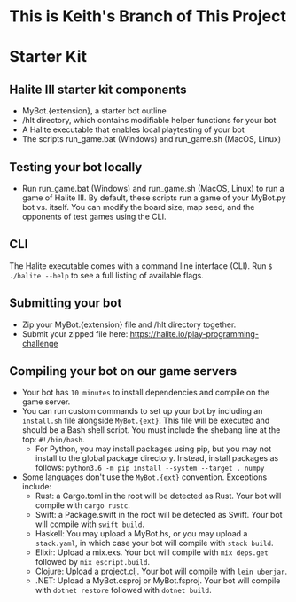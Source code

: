 # This is Keith's Branch of This Project

# Starter Kit

## Halite III starter kit components
* MyBot.{extension}, a starter bot outline
* /hlt directory, which contains modifiable helper functions for your bot
* A Halite executable that enables local playtesting of your bot
* The scripts run_game.bat (Windows) and run_game.sh (MacOS, Linux)

## Testing your bot locally
* Run run_game.bat (Windows) and run_game.sh (MacOS, Linux) to run a game of Halite III. By default, these scripts run a game of your MyBot.py bot vs. itself.  You can modify the board size, map seed, and the opponents of test games using the CLI.

## CLI
The Halite executable comes with a command line interface (CLI). Run `$ ./halite --help` to see a full listing of available flags.

## Submitting your bot
* Zip your MyBot.{extension} file and /hlt directory together.
* Submit your zipped file here: https://halite.io/play-programming-challenge

## Compiling your bot on our game servers
* Your bot has `10 minutes` to install dependencies and compile on the game server.
* You can run custom commands to set up your bot by including an `install.sh` file alongside `MyBot.{ext}`. This file will be executed and should be a Bash shell script. You must include the shebang line at the top: `#!/bin/bash`.
  * For Python, you may install packages using pip, but you may not install to the global package directory. Instead, install packages as follows: `python3.6 -m pip install --system --target . numpy`
* Some languages don't use the `MyBot.{ext}` convention. Exceptions include:
  * Rust: a Cargo.toml in the root will be detected as Rust. Your bot will compile with `cargo rustc`.
  * Swift: a Package.swift in the root will be detected as Swift. Your bot will compile with `swift build`.
  * Haskell: You may upload a MyBot.hs, or you may upload a `stack.yaml`, in which case your bot will compile with `stack build`.
  * Elixir: Upload a mix.exs. Your bot will compile with `mix deps.get` followed by `mix escript.build`.
  * Clojure: Upload a project.clj. Your bot will compile with `lein uberjar`.
  * .NET: Upload a MyBot.csproj or MyBot.fsproj. Your bot will compile with `dotnet restore` followed with `dotnet build`.
